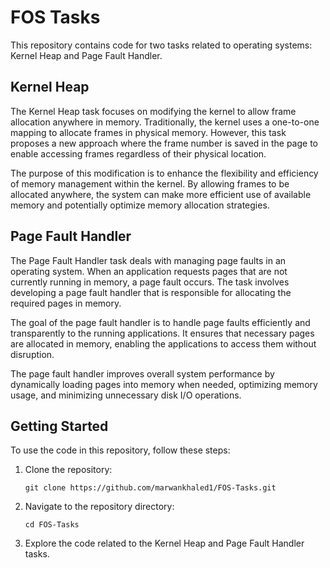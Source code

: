 # FOS Tasks

This repository contains code for two tasks related to operating systems: Kernel Heap and Page Fault Handler.

## Kernel Heap

The Kernel Heap task focuses on modifying the kernel to allow frame allocation anywhere in memory. Traditionally, the kernel uses a one-to-one mapping to allocate frames in physical memory. However, this task proposes a new approach where the frame number is saved in the page to enable accessing frames regardless of their physical location.

The purpose of this modification is to enhance the flexibility and efficiency of memory management within the kernel. By allowing frames to be allocated anywhere, the system can make more efficient use of available memory and potentially optimize memory allocation strategies.

## Page Fault Handler

The Page Fault Handler task deals with managing page faults in an operating system. When an application requests pages that are not currently running in memory, a page fault occurs. The task involves developing a page fault handler that is responsible for allocating the required pages in memory.

The goal of the page fault handler is to handle page faults efficiently and transparently to the running applications. It ensures that necessary pages are allocated in memory, enabling the applications to access them without disruption.

The page fault handler improves overall system performance by dynamically loading pages into memory when needed, optimizing memory usage, and minimizing unnecessary disk I/O operations.

## Getting Started

To use the code in this repository, follow these steps:

1. Clone the repository:

   ```shell
   git clone https://github.com/marwankhaled1/FOS-Tasks.git
2. Navigate to the repository directory:

   ```shell
   cd FOS-Tasks
3. Explore the code related to the Kernel Heap and Page Fault Handler tasks.
